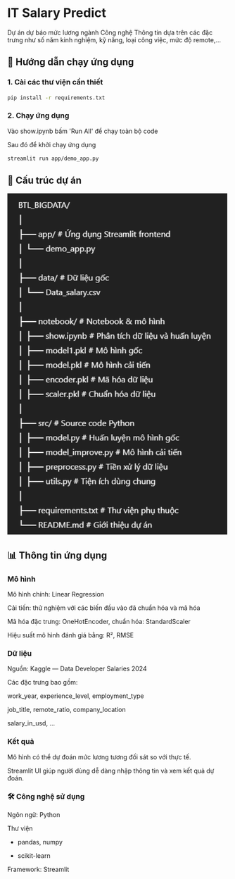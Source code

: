 
# IT Salary Predict
Dự án dự báo mức lương ngành Công nghệ Thông tin dựa trên các đặc trưng như số năm kinh nghiệm, kỹ năng, loại công việc, mức độ remote,...

## 🚀 Hướng dẫn chạy ứng dụng

### 1. Cài các thư viện cần thiết

```bash
pip install -r requirements.txt
```
### 2. Chạy ứng dụng
Vào show.ipynb bấm 'Run All' để chạy toàn bộ code 

Sau đó để khởi chạy ứng dụng
```bash
streamlit run app/demo_app.py
```
## 📁 Cấu trúc dự án
<img src="image/structure.png" width="500"/>

## 📊 Thông tin ứng dụng
### Mô hình
Mô hình chính: Linear Regression

Cải tiến: thử nghiệm với các biến đầu vào đã chuẩn hóa và mã hóa

Mã hóa đặc trưng: OneHotEncoder, chuẩn hóa: StandardScaler

Hiệu suất mô hình đánh giá bằng: R², RMSE

### Dữ liệu
Nguồn: Kaggle — Data Developer Salaries 2024

Các đặc trưng bao gồm:

work_year, experience_level, employment_type

job_title, remote_ratio, company_location

salary_in_usd, ...

### Kết quả
Mô hình có thể dự đoán mức lương tương đối sát so với thực tế.

Streamlit UI giúp người dùng dễ dàng nhập thông tin và xem kết quả dự đoán.

### 🛠 Công nghệ sử dụng
Ngôn ngữ: Python

Thư viện
- pandas, numpy

- scikit-learn

Framework: Streamlit
